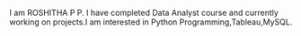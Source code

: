 I am ROSHITHA P P. I have completed Data Analyst course and currently working on projects.I am interested in Python Programming,Tableau,MySQL.
